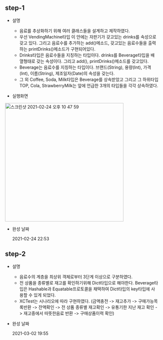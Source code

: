 ## step-1 

- 설명

  - 음료를 추상화하기 위해 여러 클래스들을 설계하고 제작하였다.
  - 우선 VendingMachine타입 이 안에는 자판기가 갖고있는 drinks를 속성으로 갖고 있다. 그리고 음료수를 추가하는 add()메소드, 갖고있는 음료수들을 출력하는 printDrinks()메소드가 구현되어있다.
  - Drinks타입은 음료수들을 지칭하는 타입이다. drinks를 Beverage타입을 배열형태로 갖는 속성이다. 그리고 add(), printDrinks()메소드를 갖고있다.
  - Beverage는 음료수를 지칭하는 타입이다. 브랜드(String), 용량(Int), 가격(Int), 이름(String), 제조일자(Date)의 속성을 갖는다.
  - 그 외 Coffee, Soda, Milk타입은 Beverage를 상속받았고 그리고 그 하위타입 TOP, Cola, StrawberryMilk는 앞에 언급한 3개의 타입들을 각각 상속하였다.

  

- 실행화면

<img width="389" alt="스크린샷 2021-02-24 오후 10 47 59" src="https://user-images.githubusercontent.com/42647277/109010462-241ddf00-76f3-11eb-94e6-36ac68172926.png">

- 완성 날짜

  2021-02-24 22:53



## step-2 

- 설명
  - 음료수의 계층을 최상위 객체로부터 3단계 이상으로 구분하였다.
  - 전 상품을 종류별로 재고를 확인하기위해 Dict타입으로 해야한다. Beverage타입은 Hashable과 Equatable프로토콜을 채택하여 Dict타입의 key타입에 사용할 수 있게 되었다.
  - XCTest는 시나리오에 따라 구현하였다. (금액충전 -> 재고추가 -> 구매가능목록반환 -> 잔액확인 -> 전 상품 종류별 재고확인 -> 유통기한 지난 재고 확인 -> 재고중에서 따뜻한음료 반환 -> 구매상품이력 확인)



- 완성 날짜

  2021-03-02 19:55
